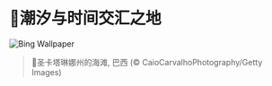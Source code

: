 # 🔖潮汐与时间交汇之地

![Bing Wallpaper](https://www.bing.com/th?id=OHR.WinterBegins_ZH-CN7638411804_1920x1080.jpg&rf=LaDigue_1920x1080.jpg&pid=hp)

> 📝圣卡塔琳娜州的海滩, 巴西 (© CaioCarvalhoPhotography/Getty Images)

